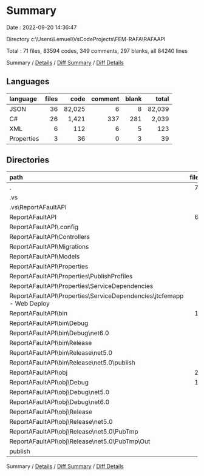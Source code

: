 # Summary

Date : 2022-09-20 14:36:47

Directory c:\\Users\\Lemuel\\VsCodeProjects\\FEM-RAFA\\RAFAAPI

Total : 71 files,  83594 codes, 349 comments, 297 blanks, all 84240 lines

Summary / [Details](details.md) / [Diff Summary](diff.md) / [Diff Details](diff-details.md)

## Languages
| language | files | code | comment | blank | total |
| :--- | ---: | ---: | ---: | ---: | ---: |
| JSON | 36 | 82,025 | 6 | 8 | 82,039 |
| C# | 26 | 1,421 | 337 | 281 | 2,039 |
| XML | 6 | 112 | 6 | 5 | 123 |
| Properties | 3 | 36 | 0 | 3 | 39 |

## Directories
| path | files | code | comment | blank | total |
| :--- | ---: | ---: | ---: | ---: | ---: |
| . | 71 | 83,594 | 349 | 297 | 84,240 |
| .vs | 1 | 11 | 0 | 0 | 11 |
| .vs\\ReportAFaultAPI | 1 | 11 | 0 | 0 | 11 |
| ReportAFaultAPI | 66 | 76,750 | 348 | 295 | 77,393 |
| ReportAFaultAPI\\.config | 1 | 12 | 0 | 0 | 12 |
| ReportAFaultAPI\\Controllers | 6 | 636 | 271 | 74 | 981 |
| ReportAFaultAPI\\Migrations | 3 | 488 | 2 | 125 | 615 |
| ReportAFaultAPI\\Models | 5 | 108 | 0 | 28 | 136 |
| ReportAFaultAPI\\Properties | 7 | 270 | 6 | 0 | 276 |
| ReportAFaultAPI\\Properties\\PublishProfiles | 2 | 26 | 6 | 0 | 32 |
| ReportAFaultAPI\\Properties\\ServiceDependencies | 2 | 194 | 0 | 0 | 194 |
| ReportAFaultAPI\\Properties\\ServiceDependencies\\jtcfemapp - Web Deploy | 2 | 194 | 0 | 0 | 194 |
| ReportAFaultAPI\\bin | 13 | 18,210 | 3 | 3 | 18,216 |
| ReportAFaultAPI\\bin\\Debug | 4 | 4,092 | 1 | 1 | 4,094 |
| ReportAFaultAPI\\bin\\Debug\\net6.0 | 4 | 4,092 | 1 | 1 | 4,094 |
| ReportAFaultAPI\\bin\\Release | 9 | 14,118 | 2 | 2 | 14,122 |
| ReportAFaultAPI\\bin\\Release\\net5.0 | 9 | 14,118 | 2 | 2 | 14,122 |
| ReportAFaultAPI\\bin\\Release\\net5.0\\publish | 4 | 7,051 | 1 | 1 | 7,053 |
| ReportAFaultAPI\\obj | 25 | 56,795 | 58 | 39 | 56,892 |
| ReportAFaultAPI\\obj\\Debug | 11 | 31,990 | 38 | 24 | 32,052 |
| ReportAFaultAPI\\obj\\Debug\\net5.0 | 5 | 15,647 | 19 | 12 | 15,678 |
| ReportAFaultAPI\\obj\\Debug\\net6.0 | 6 | 16,343 | 19 | 12 | 16,374 |
| ReportAFaultAPI\\obj\\Release | 9 | 13,838 | 20 | 14 | 13,872 |
| ReportAFaultAPI\\obj\\Release\\net5.0 | 9 | 13,838 | 20 | 14 | 13,872 |
| ReportAFaultAPI\\obj\\Release\\net5.0\\PubTmp | 4 | 6,834 | 1 | 2 | 6,837 |
| ReportAFaultAPI\\obj\\Release\\net5.0\\PubTmp\\Out | 4 | 6,834 | 1 | 2 | 6,837 |
| publish | 4 | 6,833 | 1 | 2 | 6,836 |

Summary / [Details](details.md) / [Diff Summary](diff.md) / [Diff Details](diff-details.md)